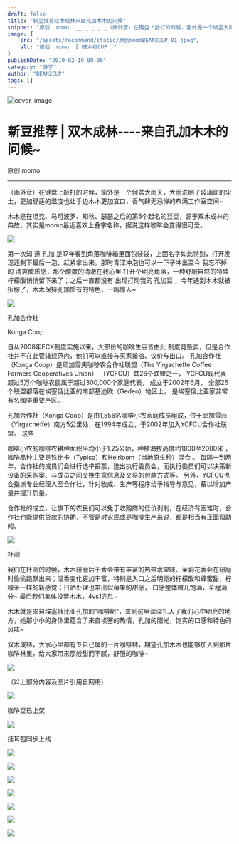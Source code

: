 ```yaml
---
draft: false
title: "新豆推荐双木成林来自孔加木木的问候"
snippet: "原创  momo  __ _ _ _ _（画外音）在键盘上敲打的时候，窗外是一个倾盆大雨天，大雨洗刷了玻璃窗的尘土，更加舒适的温度"
image: {
    src: "/assets/recommend/static/原创momoBEAN2CUP_01.jpeg",
    alt: "原创  momo  [ BEAN2CUP ]"
}
publishDate: "2019-02-19 00:00"
category: "游学"
author: "BEAN2CUP"
tags: []
---
```


![cover_image](./static/原创momoBEAN2CUP_01.jpeg)

#  新豆推荐 | 双木成林----来自孔加木木的问候~

原创  momo

__ _ _ _ _

（画外音）在键盘上敲打的时候，窗外是一个倾盆大雨天，大雨洗刷了玻璃窗的尘土，更加舒适的温度也让手边木木更加宜口，香气肆无忌惮的布满工作室空间~

木木是在坦克、马可波罗、知秋、瑟瑟之后的第5个起名的豆豆，源于双木成林的典故，其实是momo最近喜欢上叠字名称，据说这样咖啡会变得很可爱。

![](./static/原创momoBEAN2CUP_02.jpeg)



第一次知  道  孔加  是17年看到角落咖啡箱里面包装袋，上面名字如此特别，打开发现还剩下最后一泡，赶紧拿出来。那时青涩冲泡也可以一下子冲出至今
我忘不掉的  清爽酸质感，那个酸度的清澈在我心里  打开个明亮角落，一种舒服自然的特殊柠檬酸悄悄留下来了；之后一直都没有  出现打动我的  孔加豆
，今年遇到木木就被折服了，木木保持孔加惯有的特色，一鸣惊人~

![](./static/原创momoBEAN2CUP_03.jpeg)





孔加合作社

Konga Coop

自从2008年ECX制度实施以来，大部份的咖啡生豆皆由此 制度竞贩卖，但是合作社并不在此管辖规范内，他们可以直接与买家接洽、议价与出口。
孔加合作社（Konga Coop）是耶加雪夫咖啡农合作社联盟（The Yirgacheffe Coffee Farmers Cooperatives
Union） （YCFCU）其26个联盟之一， YCFCU现代表超过5万个咖啡农民属于超过300,000个家庭代表， 成立于2002年6月，
全部26个联盟都落在埃塞俄比亚的南部基迪欧（Gedeo）地区上， 是埃塞俄比亚家非常有名咖啡重要产区。



孔加合作社（Konga
Coop）是由1,556名咖啡小农家庭成员组成，位于耶加雪菲（Yirgacheffe）南方5公里处，在1994年成立，于2002年加入YCFCU合作社联盟。
这些

咖啡小农的咖啡农耕种面积平均小于1.25公顷，种植海拔高度约1800至2000米
，咖啡品种主要是铁比卡（Typica）和Heirloom（当地原生种）混合  。
每隔一到两年，合作社的成员们会进行选举投票，选出执行委员会，而执行委员们可以决策新设备的采购案、与成员之间交换生意信息及交易的付款方式等。
另外，YCFCU也会指派专业经理人至合作社，针对收成、生产等程序给予指导与意见，藉以增加产量并提升质量。

合作社的成立，让旗下的农民们可以免于收购商的低价剥削，在经济有困难时，合作社也能提供贷款的协助，不管是对农民或是咖啡生产来说，都是相当有正面帮助的。

![](./static/原创momoBEAN2CUP_04.jpeg)



杯测

我们在杯测的时候，木木研磨后干香会带有丰富的热带水果味、茉莉花香会在研磨时偷偷跑飘出来；湿香变化更加丰富，特别是入口之后明亮的柠檬酸和蜂蜜甜，柠檬茶一样的新感觉；日晒处理也带出似莓果的甜感，
口感整体贼儿饱满，全程满分~  最后我们集体投票木木，4vs1完胜~



木木就是来自埃塞俄比亚孔加的”咖啡树“，来到这里深深扎入了我们心中明亮的地方，她那小小的身体里蕴含了来自埃塞的热情，孔加的阳光，饱实的口感和特色的风味~

双木成林，大家心里都有专自己属的一片咖啡林，期望孔加木木也能够加入到那片咖啡林里，给大家带来那般甜而不腻，舒服的咖啡~

![](./static/原创momoBEAN2CUP_05.jpeg)

（以上部分内容及图片引用自网络）





![](./static/原创momoBEAN2CUP_06.jpeg)



咖啡豆已上架

![](./static/原创momoBEAN2CUP_07.jpeg)



挂耳包同步上线

![](./static/原创momoBEAN2CUP_08.jpeg)



![](./static/原创momoBEAN2CUP_09.jpeg)

![](./static/原创momoBEAN2CUP_10.jpeg)

![](./static/原创momoBEAN2CUP_11.jpeg)

![](./static/原创momoBEAN2CUP_12.jpeg)

![](./static/原创momoBEAN2CUP_13.jpeg)

![](./static/原创momoBEAN2CUP_14.jpeg)




